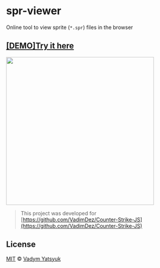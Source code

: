 # spr-viewer
Online tool to view sprite (`*.spr`) files in the browser

## [[DEMO]Try it here](https://vadimdez.github.io/spr-viewer/)

<img src="https://user-images.githubusercontent.com/3748453/57185103-af4a3700-6ec5-11e9-93e9-f8daeffe962d.png" width="400" />



> This project was developed for [https://github.com/VadimDez/Counter-Strike-JS](https://github.com/VadimDez/Counter-Strike-JS)


## License

[MIT](https://tldrlegal.com/license/mit-license) © [Vadym Yatsyuk](https://github.com/vadimdez)
